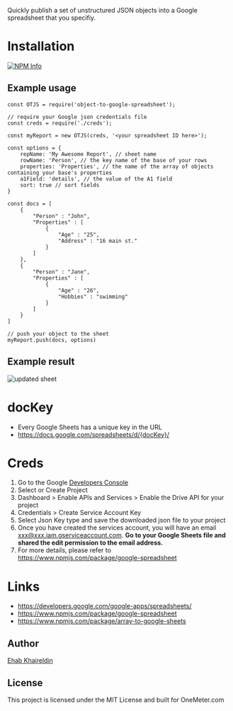 Quickly publish a set of unstructured JSON objects into a Google spreadsheet that you specifiy.

# Installation

[![NPM Info](https://nodei.co/npm/object-to-google-spreadsheet.png?downloads=true&downloadRank=true&stars=true)](https://www.npmjs.org/package/object-to-google-spreadsheet)


## Example usage

```
const OTJS = require('object-to-google-spreadsheet');

// require your Google json credentials file
const creds = require('./creds');

const myReport = new OTJS(creds, '<your spreadsheet ID here>');

const options = {
    repName: 'My Awesome Report', // sheet name
    rowName: 'Person', // the key name of the base of your rows
    properties: 'Properties', // the name of the array of objects containing your base's properties
    a1Field: 'details', // the value of the A1 field
    sort: true // sort fields
}

const docs = [
    {
        "Person" : "John",
        "Properties" : [
            {
                "Age" : "25",
                "Address" : "16 main st."
            }
        ]
    },
    {
        "Person" : "Jane",
        "Properties" : [
            {
                "Age" : "26",
                "Hobbies" : "swimming"
            }
        ]
    }
]

// push your object to the sheet
myReport.push(docs, options)

```

## Example result

![updated sheet](https://i.imgur.com/CiWu1SX.png)


# docKey

- Every Google Sheets has a unique key in the URL
- https://docs.google.com/spreadsheets/d/{docKey}/

# Creds

1. Go to the Google [Developers Console](https://console.developers.google.com/cloud-resource-manager)
2. Select or Create Project
3. Dashboard > Enable APIs and Services > Enable the Drive API for your project
4. Credentials > Create Service Account Key
5. Select Json Key type and save the downloaded json file to your project
6. Once you have created the services account, you will have an email xxx@xxx.iam.gserviceaccount.com. **Go to your Google Sheets file and shared the edit permission to the email address.**
2. For more details, please refer to https://www.npmjs.com/package/google-spreadsheet

# Links
- https://developers.google.com/google-apps/spreadsheets/
- https://www.npmjs.com/package/google-spreadsheet
- https://www.npmjs.com/package/array-to-google-sheets


## Author

[Ehab Khaireldin](https://github.com/ehab180hb)


## License

This project is licensed under the MIT License and built for OneMeter.com
